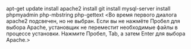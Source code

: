 apt-get update
        install apache2
        install git
        install mysql-server
        install phpmyadmin php-mbstring php-gettext
                <Во время первого диалога apache2 подсвечен, но не выбран. Если вы не нажмёте Пробел для выбора Apache,
                установщик не переместит необходимые файлы в процессе установки. Нажмите Пробел, Tab, а затем Enter для выбора Apache.>
        
        
